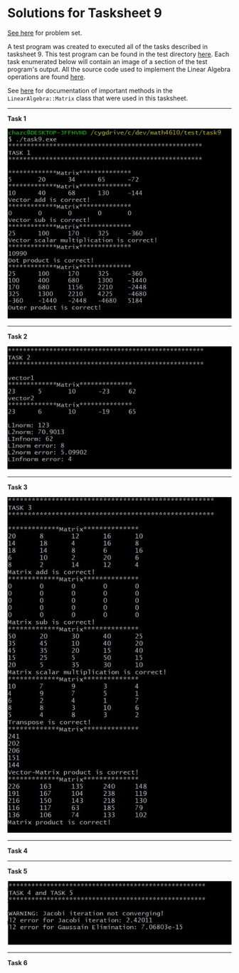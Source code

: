 # Solutions for Tasksheet 9
[See here](https://github.com/jvkoebbe/math4610/blob/master/tasksheets/tasksheet_09/html/tasksheet_09.html) for problem set.

A test program was created to executed all of the tasks described in tasksheet 9. This test program can be found in the test directory [here](../test/task9/task9.cpp). Each task enumerated below will contain an image of a section of the test program's output. All the source code used to implement the Linear Algebra operations are found [here](../src/linsolver.cpp).

See [here](../software_manual/README.md) for documentation of important methods in the `LinearAlgebra::Matrix` class that were used in this tasksheet.

<hr>

**Task 1**

![](../images/tasksheet9_task1.JPG)

<hr>

**Task 2**

![](../images/tasksheet9_task2.JPG)

<hr>

**Task 3**

![](../images/tasksheet9_task3.JPG)

<hr>

**Task 4**

<hr>

**Task 5**

![](../images/tasksheet9_task5.JPG)

<hr>

**Task 6**
